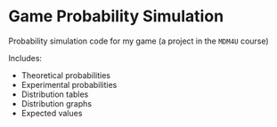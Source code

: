 
# Game Probability Simulation

Probability simulation code for my game (a project in the `MDM4U` course)

Includes:

- Theoretical probabilities
- Experimental probabilities
- Distribution tables
- Distribution graphs
- Expected values
